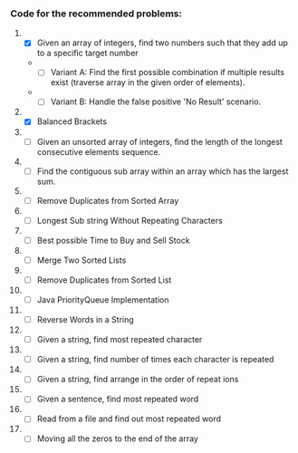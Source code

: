 ### Code for the recommended problems:

01. - [x] Given an array of integers, find two numbers such that they add up to a specific target number
    - - [ ] Variant A: Find the first possible combination if multiple results exist (traverse array in the given order of elements).
    - - [ ] Variant B: Handle the false positive 'No Result' scenario.
02. - [x] Balanced Brackets
03. - [ ] Given an unsorted array of integers, find the length of the longest consecutive elements sequence.
04. - [ ] Find the contiguous sub array within an array which has the largest sum.
05. - [ ] Remove Duplicates from Sorted Array
06. - [ ] Longest Sub string Without Repeating Characters
07. - [ ] Best possible Time to Buy and Sell Stock
08. - [ ] Merge Two Sorted Lists
09. - [ ] Remove Duplicates from Sorted List
10. - [ ] Java PriorityQueue Implementation
11. - [ ] Reverse Words in a String
12. - [ ] Given a string, find most repeated character
13. - [ ] Given a string, find number of times each character is repeated
14. - [ ] Given a string, find arrange in the order of repeat ions
15. - [ ] Given a sentence, find most repeated word
16. - [ ] Read from a file and find out most repeated word
17. - [ ] Moving all the zeros to the end of the array
